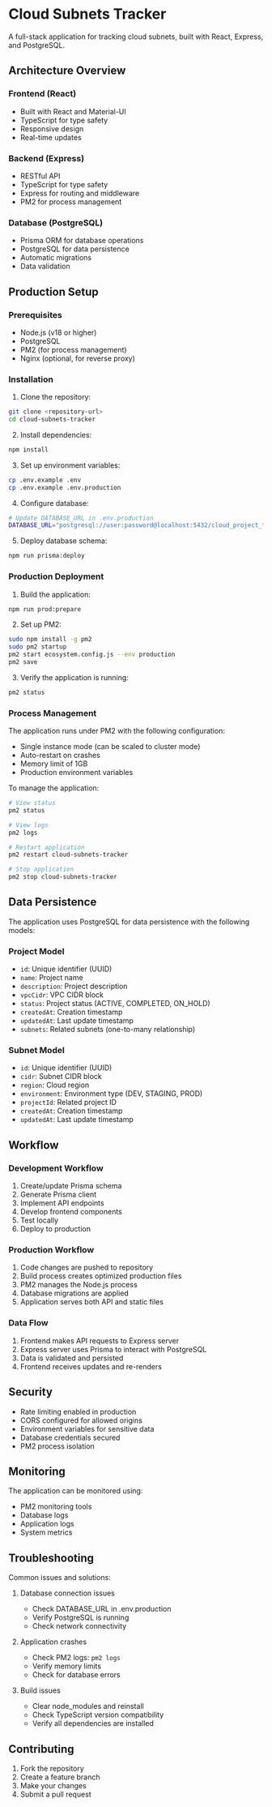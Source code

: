 # Cloud Subnets Tracker

A full-stack application for tracking cloud subnets, built with React, Express, and PostgreSQL.

## Architecture Overview

### Frontend (React)
- Built with React and Material-UI
- TypeScript for type safety
- Responsive design
- Real-time updates

### Backend (Express)
- RESTful API
- TypeScript for type safety
- Express for routing and middleware
- PM2 for process management

### Database (PostgreSQL)
- Prisma ORM for database operations
- PostgreSQL for data persistence
- Automatic migrations
- Data validation

## Production Setup

### Prerequisites
- Node.js (v18 or higher)
- PostgreSQL
- PM2 (for process management)
- Nginx (optional, for reverse proxy)

### Installation

1. Clone the repository:
```bash
git clone <repository-url>
cd cloud-subnets-tracker
```

2. Install dependencies:
```bash
npm install
```

3. Set up environment variables:
```bash
cp .env.example .env
cp .env.example .env.production
```

4. Configure database:
```bash
# Update DATABASE_URL in .env.production
DATABASE_URL="postgresql://user:password@localhost:5432/cloud_project_tracker?schema=public"
```

5. Deploy database schema:
```bash
npm run prisma:deploy
```

### Production Deployment

1. Build the application:
```bash
npm run prod:prepare
```

2. Set up PM2:
```bash
sudo npm install -g pm2
sudo pm2 startup
pm2 start ecosystem.config.js --env production
pm2 save
```

3. Verify the application is running:
```bash
pm2 status
```

### Process Management

The application runs under PM2 with the following configuration:
- Single instance mode (can be scaled to cluster mode)
- Auto-restart on crashes
- Memory limit of 1GB
- Production environment variables

To manage the application:
```bash
# View status
pm2 status

# View logs
pm2 logs

# Restart application
pm2 restart cloud-subnets-tracker

# Stop application
pm2 stop cloud-subnets-tracker
```

## Data Persistence

The application uses PostgreSQL for data persistence with the following models:

### Project Model
- `id`: Unique identifier (UUID)
- `name`: Project name
- `description`: Project description
- `vpcCidr`: VPC CIDR block
- `status`: Project status (ACTIVE, COMPLETED, ON_HOLD)
- `createdAt`: Creation timestamp
- `updatedAt`: Last update timestamp
- `subnets`: Related subnets (one-to-many relationship)

### Subnet Model
- `id`: Unique identifier (UUID)
- `cidr`: Subnet CIDR block
- `region`: Cloud region
- `environment`: Environment type (DEV, STAGING, PROD)
- `projectId`: Related project ID
- `createdAt`: Creation timestamp
- `updatedAt`: Last update timestamp

## Workflow

### Development Workflow
1. Create/update Prisma schema
2. Generate Prisma client
3. Implement API endpoints
4. Develop frontend components
5. Test locally
6. Deploy to production

### Production Workflow
1. Code changes are pushed to repository
2. Build process creates optimized production files
3. PM2 manages the Node.js process
4. Database migrations are applied
5. Application serves both API and static files

### Data Flow
1. Frontend makes API requests to Express server
2. Express server uses Prisma to interact with PostgreSQL
3. Data is validated and persisted
4. Frontend receives updates and re-renders

## Security

- Rate limiting enabled in production
- CORS configured for allowed origins
- Environment variables for sensitive data
- Database credentials secured
- PM2 process isolation

## Monitoring

The application can be monitored using:
- PM2 monitoring tools
- Database logs
- Application logs
- System metrics

## Troubleshooting

Common issues and solutions:
1. Database connection issues
   - Check DATABASE_URL in .env.production
   - Verify PostgreSQL is running
   - Check network connectivity

2. Application crashes
   - Check PM2 logs: `pm2 logs`
   - Verify memory limits
   - Check for database errors

3. Build issues
   - Clear node_modules and reinstall
   - Check TypeScript version compatibility
   - Verify all dependencies are installed

## Contributing

1. Fork the repository
2. Create a feature branch
3. Make your changes
4. Submit a pull request
